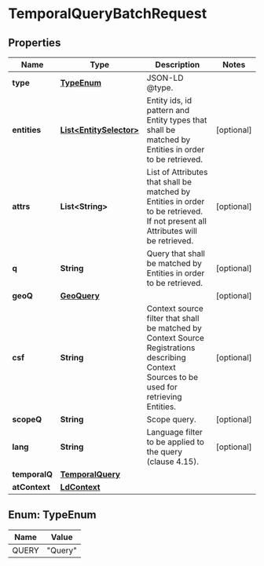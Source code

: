 

# TemporalQueryBatchRequest


## Properties

| Name | Type | Description | Notes |
|------------ | ------------- | ------------- | -------------|
|**type** | [**TypeEnum**](#TypeEnum) | JSON-LD @type.  |  |
|**entities** | [**List&lt;EntitySelector&gt;**](EntitySelector.md) | Entity ids, id pattern and Entity types that shall be matched by Entities in order to be retrieved.  |  [optional] |
|**attrs** | **List&lt;String&gt;** | List of Attributes that shall be matched by Entities in order to be retrieved. If not present all Attributes will be retrieved.  |  [optional] |
|**q** | **String** | Query that shall be matched by Entities in order to be retrieved.  |  [optional] |
|**geoQ** | [**GeoQuery**](GeoQuery.md) |  |  [optional] |
|**csf** | **String** | Context source filter that shall be matched by Context Source Registrations describing Context Sources to be used for retrieving Entities.  |  [optional] |
|**scopeQ** | **String** | Scope query. |  [optional] |
|**lang** | **String** | Language filter to be applied to the query (clause 4.15). |  [optional] |
|**temporalQ** | [**TemporalQuery**](TemporalQuery.md) |  |  |
|**atContext** | [**LdContext**](LdContext.md) |  |  |



## Enum: TypeEnum

| Name | Value |
|---- | -----|
| QUERY | &quot;Query&quot; |



